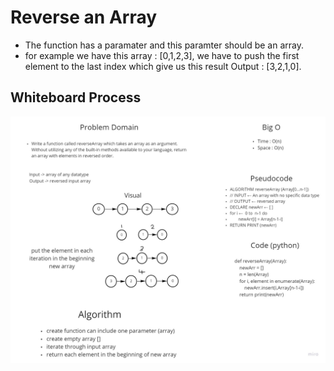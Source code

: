 # Reverse an Array
- The function has a paramater and this paramter should be an array.
- for example we have this array : [0,1,2,3], we have to push the first element to the last index which give us this result Output : [3,2,1,0].

## Whiteboard Process
![WhiteBoard image](array-reverse.jpg)
